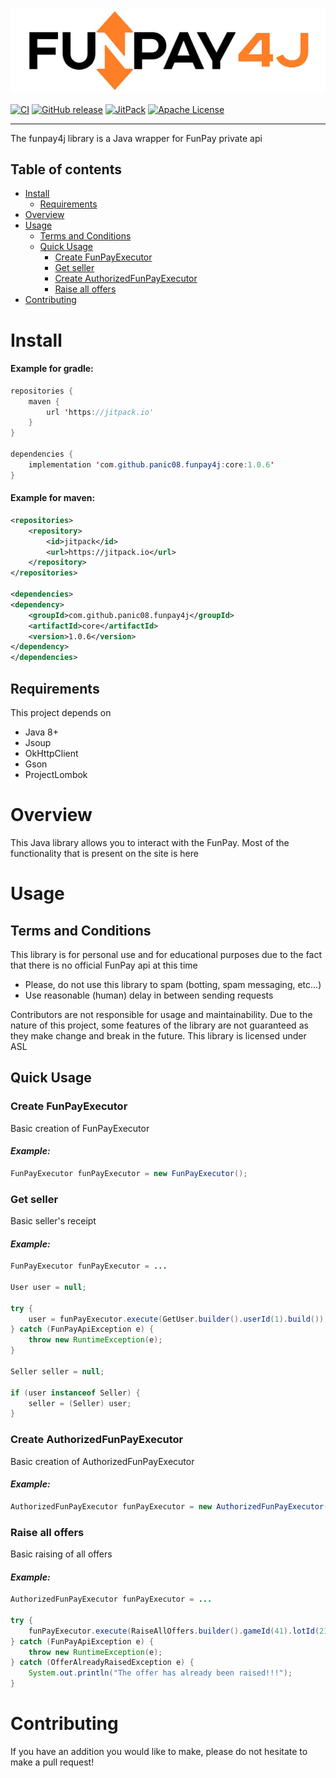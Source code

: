 ![FunPay4j Logo](./funpay4j.jpg)

[![CI](https://github.com/panic08/funpay4j/actions/workflows/build.yml/badge.svg)](https://github.com/panic08/funpay4j/actions/workflows/build.yml)
[![GitHub release](https://img.shields.io/github/v/release/panic08/funpay4j)](https://github.com/panic08/funpay4j/releases)
[![JitPack](https://jitpack.io/v/panic08/funpay4j.svg)](https://jitpack.io/#panic08/funpay4j)
[![Apache License](http://img.shields.io/badge/license-ASL-blue.svg)](https://github.com/panic08/funpay4j/blob/master/COPYING)

---

The funpay4j library is a Java wrapper for FunPay private api
## Table of contents
- [Install](#install)
    - [Requirements](#requirements)
- [Overview](#overview)
- [Usage](#usage)
    - [Terms and Conditions](#terms-and-conditions)
    - [Quick Usage](#quick-usage)
        - [Create FunPayExecutor](#create-funpayexecutor)
        - [Get seller](#get-seller)
        - [Create AuthorizedFunPayExecutor](#create-authorizedfunpayexecutor)
        - [Raise all offers](#raise-all-offers)
- [Contributing](#contributing)

# Install

#### Example for gradle:
```java
repositories {
    maven {
        url 'https://jitpack.io'
    }
}

dependencies {
    implementation 'com.github.panic08.funpay4j:core:1.0.6'
}
```

#### Example for maven:
```xml
<repositories>
    <repository>
        <id>jitpack</id>
        <url>https://jitpack.io</url>
    </repository>
</repositories>

<dependencies>
<dependency>
    <groupId>com.github.panic08.funpay4j</groupId>
    <artifactId>core</artifactId>
    <version>1.0.6</version>
</dependency>
</dependencies>
```

## Requirements
This project depends on
- Java 8+
- Jsoup
- OkHttpClient
- Gson
- ProjectLombok

# Overview
This Java library allows you to interact with the FunPay. Most of the functionality that is present on the site is here

# Usage
## Terms and Conditions
This library is for personal use and for educational purposes due to the fact that there is no official FunPay api at this time

- Please, do not use this library to spam (botting, spam messaging, etc...)
- Use reasonable (human) delay in between sending requests

Contributors are not responsible for usage and maintainability. Due to the nature of this project, some features of the library are not guaranteed as they make change and break in the future. This library is licensed under ASL

## Quick Usage

### Create FunPayExecutor
Basic creation of FunPayExecutor
#### *Example:*
```java
FunPayExecutor funPayExecutor = new FunPayExecutor();
```

### Get seller
Basic seller's receipt
#### *Example:*
```java
FunPayExecutor funPayExecutor = ...

User user = null;

try {
    user = funPayExecutor.execute(GetUser.builder().userId(1).build());
} catch (FunPayApiException e) {
    throw new RuntimeException(e);
}

Seller seller = null;

if (user instanceof Seller) {
    seller = (Seller) user;
}
```

### Create AuthorizedFunPayExecutor
Basic creation of AuthorizedFunPayExecutor
#### *Example:*
```java
AuthorizedFunPayExecutor funPayExecutor = new AuthorizedFunPayExecutor("test-golden-key");
```

### Raise all offers
Basic raising of all offers
#### *Example:*
```java
AuthorizedFunPayExecutor funPayExecutor = ...

try {
    funPayExecutor.execute(RaiseAllOffers.builder().gameId(41).lotId(211).build());
} catch (FunPayApiException e) {
    throw new RuntimeException(e);
} catch (OfferAlreadyRaisedException e) {
    System.out.println("The offer has already been raised!!!");
}
```

# Contributing
If you have an addition you would like to make, please do not hesitate to make a pull request!
